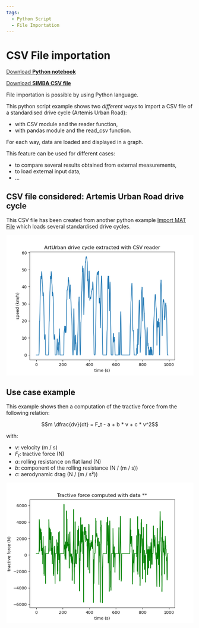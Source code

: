 ```yaml
---
tags:
  - Python Script
  - File Importation
---
```


# CSV File importation

[Download **Python notebook**](import_csv_file.py)

[Download **SIMBA CSV file**](ArtUrban.csv)

File importation is possible by using Python language.

This python script example shows two *different ways* to import a CSV file of a standardised drive cycle (Artemis Urban Road):

* with CSV module and the reader function,
* with pandas module and the read_csv function.

For each way, data are loaded and displayed in a graph.

This feature can be used for different cases:

* to compare several results obtained from external measurements,
* to load external input data,
* ...

## CSV file considered: Artemis Urban Road drive cycle

This CSV file has been created from another python example [Import MAT File](../31.%20Import%20MAT%20File/readme.md) which loads several standardised drive cycles.

![result](fig/result.png)

## Use case example

This example shows then a computation of the tractive force from the following relation:

$$m \dfrac{dv}{dt} = F_t - a + b * v + c * v^2$$

with:

* $v$: velocity (m / s)
* $F_t$: tractive force (N)
* $a$: rolling resistance on flat land (N)
* $b$: component of the rolling resistance (N / (m / s))
* $c$: aerodynamic drag (N / (m / s²))

![tractive force](fig/tractive_force.png)